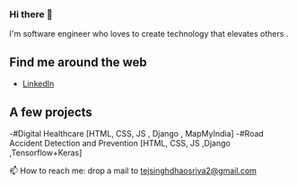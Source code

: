 ### Hi there 👋

<!--
**TejsinghDhaosriya/TejsinghDhaosriya** is a ✨ _special_ ✨ repository because its `README.md` (this file) appears on your GitHub profile.

Here are some ideas to get you started:

- 🔭 I’m currently working on ...
- 🌱 I’m currently learning ...
- 👯 I’m looking to collaborate on ...
- 🤔 I’m looking for help with ...
- 💬 Ask me about ...
- 📫 How to reach me: ...
- 😄 Pronouns: ...
- ⚡ Fun fact: ...
-->

I'm software engineer who loves to create technology that elevates others .

## Find me around the web

- [LinkedIn](https://www.linkedin.com/in/tejsingh-dhaosriya-4b19b5156/)


## A few projects

-#Digital Healthcare [HTML, CSS, JS , Django , MapMyIndia]
-#Road Accident Detection and Prevention [HTML, CSS, JS ,Django ,Tensorflow+Keras]


 📫 How to reach me: drop a mail to tejsinghdhaosriya2@gmail.com


